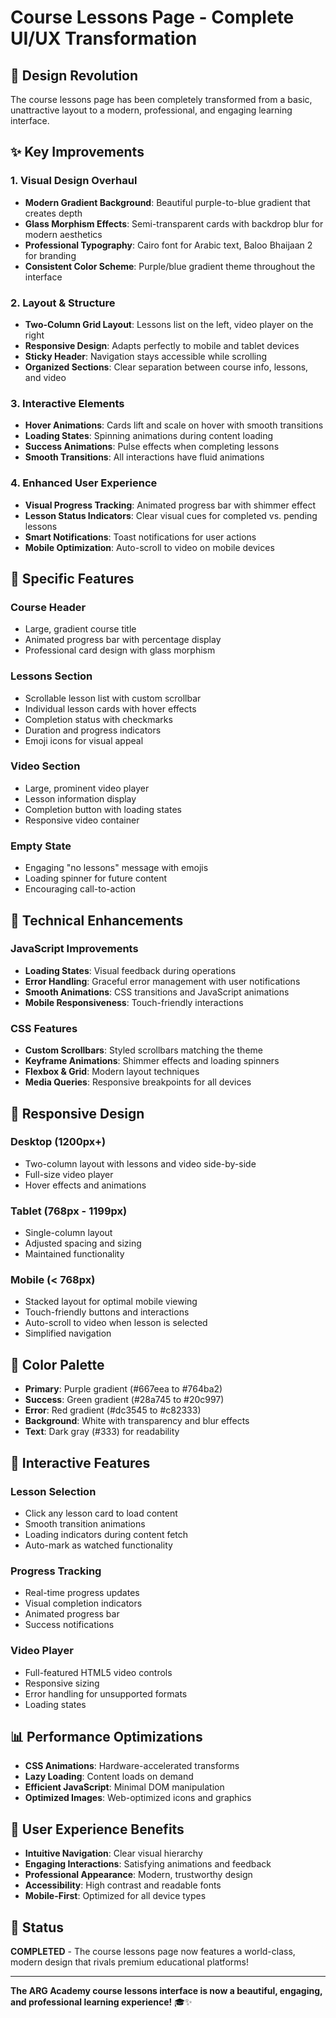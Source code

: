 # Course Lessons Page - Complete UI/UX Transformation

## 🎨 **Design Revolution**

The course lessons page has been completely transformed from a basic, unattractive layout to a modern, professional, and engaging learning interface.

## ✨ **Key Improvements**

### **1. Visual Design Overhaul**
- **Modern Gradient Background**: Beautiful purple-to-blue gradient that creates depth
- **Glass Morphism Effects**: Semi-transparent cards with backdrop blur for modern aesthetics
- **Professional Typography**: Cairo font for Arabic text, Baloo Bhaijaan 2 for branding
- **Consistent Color Scheme**: Purple/blue gradient theme throughout the interface

### **2. Layout & Structure**
- **Two-Column Grid Layout**: Lessons list on the left, video player on the right
- **Responsive Design**: Adapts perfectly to mobile and tablet devices
- **Sticky Header**: Navigation stays accessible while scrolling
- **Organized Sections**: Clear separation between course info, lessons, and video

### **3. Interactive Elements**
- **Hover Animations**: Cards lift and scale on hover with smooth transitions
- **Loading States**: Spinning animations during content loading
- **Success Animations**: Pulse effects when completing lessons
- **Smooth Transitions**: All interactions have fluid animations

### **4. Enhanced User Experience**
- **Visual Progress Tracking**: Animated progress bar with shimmer effect
- **Lesson Status Indicators**: Clear visual cues for completed vs. pending lessons
- **Smart Notifications**: Toast notifications for user actions
- **Mobile Optimization**: Auto-scroll to video on mobile devices

## 🎯 **Specific Features**

### **Course Header**
- Large, gradient course title
- Animated progress bar with percentage display
- Professional card design with glass morphism

### **Lessons Section**
- Scrollable lesson list with custom scrollbar
- Individual lesson cards with hover effects
- Completion status with checkmarks
- Duration and progress indicators
- Emoji icons for visual appeal

### **Video Section**
- Large, prominent video player
- Lesson information display
- Completion button with loading states
- Responsive video container

### **Empty State**
- Engaging "no lessons" message with emojis
- Loading spinner for future content
- Encouraging call-to-action

## 🚀 **Technical Enhancements**

### **JavaScript Improvements**
- **Loading States**: Visual feedback during operations
- **Error Handling**: Graceful error management with user notifications
- **Smooth Animations**: CSS transitions and JavaScript animations
- **Mobile Responsiveness**: Touch-friendly interactions

### **CSS Features**
- **Custom Scrollbars**: Styled scrollbars matching the theme
- **Keyframe Animations**: Shimmer effects and loading spinners
- **Flexbox & Grid**: Modern layout techniques
- **Media Queries**: Responsive breakpoints for all devices

## 📱 **Responsive Design**

### **Desktop (1200px+)**
- Two-column layout with lessons and video side-by-side
- Full-size video player
- Hover effects and animations

### **Tablet (768px - 1199px)**
- Single-column layout
- Adjusted spacing and sizing
- Maintained functionality

### **Mobile (< 768px)**
- Stacked layout for optimal mobile viewing
- Touch-friendly buttons and interactions
- Auto-scroll to video when lesson is selected
- Simplified navigation

## 🎨 **Color Palette**
- **Primary**: Purple gradient (#667eea to #764ba2)
- **Success**: Green gradient (#28a745 to #20c997)
- **Error**: Red gradient (#dc3545 to #c82333)
- **Background**: White with transparency and blur effects
- **Text**: Dark gray (#333) for readability

## 🔧 **Interactive Features**

### **Lesson Selection**
- Click any lesson card to load content
- Smooth transition animations
- Loading indicators during content fetch
- Auto-mark as watched functionality

### **Progress Tracking**
- Real-time progress updates
- Visual completion indicators
- Animated progress bar
- Success notifications

### **Video Player**
- Full-featured HTML5 video controls
- Responsive sizing
- Error handling for unsupported formats
- Loading states

## 📊 **Performance Optimizations**
- **CSS Animations**: Hardware-accelerated transforms
- **Lazy Loading**: Content loads on demand
- **Efficient JavaScript**: Minimal DOM manipulation
- **Optimized Images**: Web-optimized icons and graphics

## 🎉 **User Experience Benefits**
- **Intuitive Navigation**: Clear visual hierarchy
- **Engaging Interactions**: Satisfying animations and feedback
- **Professional Appearance**: Modern, trustworthy design
- **Accessibility**: High contrast and readable fonts
- **Mobile-First**: Optimized for all device types

## 🚀 **Status**
**COMPLETED** - The course lessons page now features a world-class, modern design that rivals premium educational platforms!

---

**The ARG Academy course lessons interface is now a beautiful, engaging, and professional learning experience!** 🎓✨ 